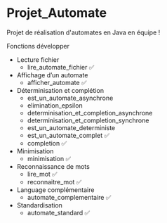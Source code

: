 # Projet_Automate
Projet de réalisation d'automates en Java en équipe !

Fonctions développer
 - Lecture fichier 
    - lire_automate_fichier ✅
 - Affichage d’un automate
    - afficher_automate ✅
 - Déterminisation et complétion
    - est_un_automate_asynchrone
    - elimination_epsilon
    - determinisation_et_completion_asynchrone
    - determinisation_et_completion_synchrone
    - est_un_automate_deterministe 
    - est_un_automate_complet ✅
    - completion ✅
 - Minimisation
    - minimisation ✅
 - Reconnaissance de mots
    - lire_mot ✅
    - reconnaitre_mot ✅
 - Language complémentaire 
    - automate_complementaire ✅
 - Standardisation
    - automate_standard ✅
